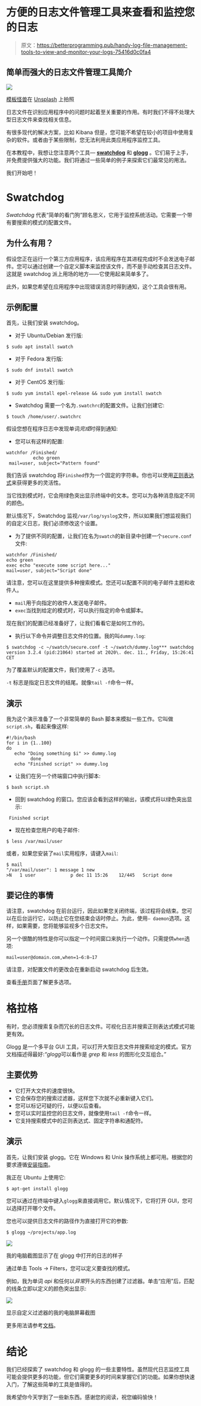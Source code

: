 # 方便的日志文件管理工具来查看和监控您的日志

> 原文：<https://betterprogramming.pub/handy-log-file-management-tools-to-view-and-monitor-your-logs-75416d0c0fa4>

## 简单而强大的日志文件管理工具简介

![](img/94339b62d48ca4728bb3a793895a2369.png)

[模板怪兽](https://unsplash.com/@templatemonster?utm_source=medium&utm_medium=referral)在 [Unsplash](https://unsplash.com?utm_source=medium&utm_medium=referral) 上拍照

日志文件在识别应用程序中的问题时起着至关重要的作用。有时我们不得不处理大型日志文件来查找相关信息。

有很多现代的解决方案，比如 Kibana 但是，您可能不希望在较小的项目中使用复杂的软件。或者由于某些限制，您无法利用此类应用程序监控工具。

在本教程中，我想让您注意两个工具— [**swatchdog**](https://github.com/ToddAtkins/swatchdog) 和 [**glogg**](https://glogg.bonnefon.org/) 。它们易于上手，并免费提供强大的功能。我们将通过一些简单的例子来探索它们最常见的用法。

我们开始吧！

# Swatchdog

*Swatchdog* 代表“简单的看门狗”顾名思义，它用于监控系统活动。它需要一个带有要搜索的模式的配置文件。

## 为什么有用？

假设您正在运行一个第三方应用程序，该应用程序在其进程完成时不会发送电子邮件。您可以通过创建一个自定义脚本来监控该文件，而不是手动检查其日志文件。这就是 swatchdog 派上用场的地方——它使用起来简单多了。

此外，如果您希望在应用程序中出现错误消息时得到通知，这个工具会很有用。

## 示例配置

首先，让我们安装 swatchdog。

*   对于 Ubuntu/Debian 发行版:

```
$ sudo apt install swatch
```

*   对于 Fedora 发行版:

```
$ sudo dnf install swatch
```

*   对于 CentOS 发行版:

```
$ sudo yum install epel-release && sudo yum install swatch
```

*   Swatchdog 需要一个名为`.swatchrc`的配置文件。让我们创建它:

`$ touch /home/user/.swatchrc`

假设您想在程序日志中发现单词*完成*时得到通知:

*   您可以有这样的配置:

```
watchfor /Finished/
          echo green
 mail=user, subject="Pattern found"
```

我们告诉 swatchdog 将`Finished`作为一个固定的字符串。你也可以使用[正则表达式](https://en.wikipedia.org/wiki/Regular_expression)来获得更多的灵活性。

当它找到模式时，它会用绿色突出显示终端中的文本。您可以为各种消息指定不同的颜色。

默认情况下，Swatchdog 监视`/var/log/syslog`文件，所以如果我们想监视我们的自定义日志，我们必须修改这个设置。

*   为了提供不同的配置，让我们在名为`swatch`的新目录中创建一个`secure.conf`文件:

```
watchfor /Finished/
echo green
exec echo "execute some script here..."
mail=user, subject="Script done"
```

请注意，您可以在这里提供多种搜索模式。您还可以配置不同的电子邮件主题和收件人。

*   `mail`用于向指定的收件人发送电子邮件。
*   `exec`当找到给定的模式时，可以执行指定的命令或脚本。

现在我们的配置已经准备好了，让我们看看它是如何工作的。

*   执行以下命令并调整日志文件的位置。我的叫`dummy.log`:

```
$ swatchdog -c ~/swatch/secure.conf -t ~/swatch/dummy.log*** swatchdog version 3.2.4 (pid:21064) started at 2020\. dec. 11., Friday, 15:26:41 CET
```

为了覆盖默认的配置文件，我们使用了`-c` 选项。

`-t` 标志是指定日志文件的结尾。就像`tail -f`命令一样。

## 演示

我为这个演示准备了一个非常简单的 Bash 脚本来模拟一些工作。它叫做`script.sh`，看起来像这样:

```
#!/bin/bash
for i in {1..100}
do
   echo "Doing something $i" >> dummy.log
         done
   echo "Finished script" >> dummy.log
```

*   让我们在另一个终端窗口中执行脚本:

`$ bash script.sh`

*   回到 swatchdog 的窗口。您应该会看到这样的输出，该模式将以绿色突出显示:

```
 Finished script
```

*   现在检查您用户的电子邮件:

`$ less /var/mail/user`

或者，如果您安装了`mail`实用程序，请键入`mail`:

```
$ mail
"/var/mail/user": 1 message 1 new
>N   1 user             p dec 11 15:26    12/445   Script done
```

## 要记住的事情

请注意，swatchdog 在前台运行，因此如果您关闭终端，该过程将会结束。您可以在后台运行它，以防止它在您结束会话时停止。为此，使用`— daemon`选项。这样，如果需要，您将能够监视多个日志文件。

另一个很酷的特性是你可以指定一个时间窗口来执行一个动作。只需提供`when`选项:

`mail=user@domain.com,when=1–6:8–17`

请注意，对配置文件的更改会在重新启动 swatchdog 后生效。

查看[手册](https://manpages.debian.org/testing/swatch/swatchdog.1p.en.html)页面了解更多选项。

# 格拉格

有时，您必须搜索复杂而冗长的日志文件。可视化日志并搜索正则表达式模式可能更有效。

Glogg 是一个多平台 GUI 工具，可以打开大型日志文件并搜索给定的模式。官方文档描述得最好:*“glogg*可以看作是 *grep* 和 *less* 的图形化交互组合。”

## 主要优势

*   它打开大文件的速度很快。
*   它会保存您的搜索过滤器，这样您下次就不必重新键入它们。
*   您可以标记可疑的行，以便以后查看。
*   您可以实时监控您的日志文件，就像使用`tail -f`命令一样。
*   它支持搜索模式中的正则表达式、固定字符串和通配符。

## 演示

首先，让我们安装 glogg。它在 Windows 和 Unix 操作系统上都可用。根据您的要求遵循[安装指南](https://glogg.bonnefon.org/download.html)。

我正在 Ubuntu 上使用它:

```
$ apt-get install glogg
```

您可以通过在终端中键入`glogg`来直接调用它。默认情况下，它将打开 GUI，您可以选择打开哪个文件。

您也可以提供日志文件的路径作为直接打开它的参数:

`$ glogg ~/projects/app.log`

![](img/ed2ca9a1e5d7f25c65df038591db9cca.png)

我的电脑截图显示了在 glogg 中打开的日志的样子

通过单击 Tools -> Filters，您可以定义要查找的模式。

例如，我为单词 *api* 和任何以*异常*开头的东西创建了过滤器。单击“应用”后，匹配的线条立即以定义的颜色突出显示:

![](img/f7dc135c64f1d92e0dce1c3a5bdb902e.png)

显示自定义过滤器的我的电脑屏幕截图

更多用法请参考[文档](https://glogg.bonnefon.org/documentation.html)。

# 结论

我们已经探索了 swatchdog 和 glogg 的一些主要特性。虽然现代日志监控工具可能会提供更多的功能，但它们需要更多的时间来掌握它们的功能。如果你想快速入门，了解这些简单的工具是值得的。

我希望你今天学到了一些新东西。感谢您的阅读，祝您编码愉快！